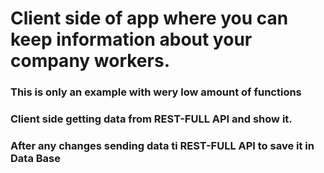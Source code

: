 # Client side of app where you can keep information about your company workers. 

### This is only an example with wery low amount of functions

### Client side getting data from REST-FULL API and show it.
### After any changes sending data ti REST-FULL API to save it in Data Base
